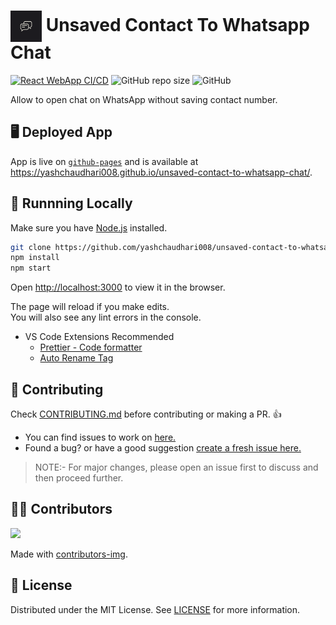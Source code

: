 

# <img align="center" width="50" height="50" src="/public/icons/apple-icon-180.png" /> Unsaved Contact To Whatsapp Chat
[![React WebApp CI/CD](https://github.com/yashchaudhari008/Codechef_Cards/actions/workflows/node.js.yml/badge.svg)](https://github.com/yashchaudhari008/unsaved-contact-to-whatsapp-chat/actions/workflows/node.js.yml)
![GitHub repo size](https://img.shields.io/github/repo-size/yashchaudhari008/unsaved-contact-to-whatsapp-chat)
![GitHub](https://img.shields.io/github/license/yashchaudhari008/unsaved-contact-to-whatsapp-chat)

Allow to open chat on WhatsApp without saving contact number.


## 🖥 Deployed App

App is live on [`github-pages`](https://pages.github.com/) and is available at <https://yashchaudhari008.github.io/unsaved-contact-to-whatsapp-chat/>.

## 🏃‍ Runnning Locally

Make sure you have [Node.js](http://nodejs.org/) installed.

```sh
git clone https://github.com/yashchaudhari008/unsaved-contact-to-whatsapp-chat.git
npm install
npm start
```

Open [http://localhost:3000](http://localhost:3000) to view it in the browser.

The page will reload if you make edits.\
You will also see any lint errors in the console.

- VS Code Extensions Recommended
  - [Prettier - Code formatter](https://marketplace.visualstudio.com/items?itemName=esbenp.prettier-vscode)
  - [Auto Rename Tag](https://marketplace.visualstudio.com/items?itemName=formulahendry.auto-rename-tag)

## 🤝 Contributing

Check [CONTRIBUTING.md](CONTRIBUTING.md) before contributing or making a PR. 👍

- You can find issues to work on [here.](https://github.com/yashchaudhari008/unsaved-contact-to-whatsapp-chat/issues)
- Found a bug? or have a good suggestion [create a fresh issue here.](https://github.com/yashchaudhari008/unsaved-contact-to-whatsapp-chat/issues/new)

> NOTE:- For major changes, please open an issue first to discuss and then proceed further.

## 💁‍♂️ Contributors

<a href="https://github.com/yashchaudhari008/unsaved-contact-to-whatsapp-chat/graphs/contributors">
  <img src="https://contrib.rocks/image?repo=yashchaudhari008/unsaved-contact-to-whatsapp-chat" />
</a>

Made with [contributors-img](https://contrib.rocks).

## 📃 License

Distributed under the MIT License. See [LICENSE](LICENSE) for more information.
